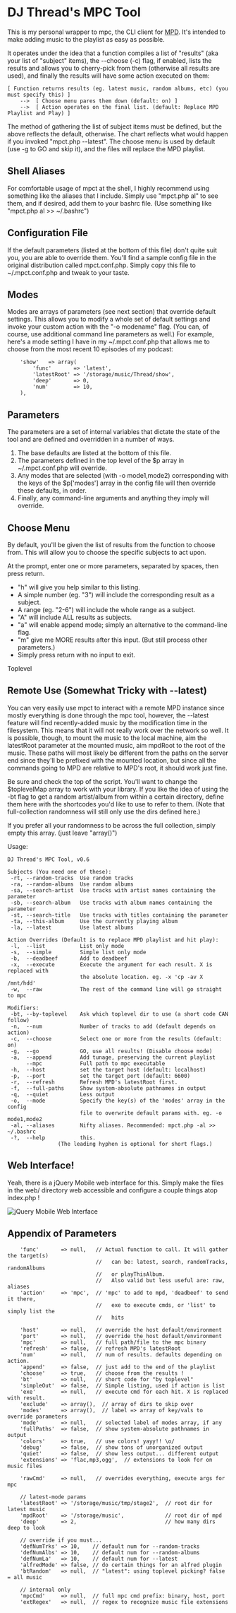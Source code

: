 DJ Thread's MPC Tool
====================

This is my personal wrapper to mpc, the CLI client for [MPD](http://www.musicpd.org/). It's intended to make adding music to the playlist as easy as possible.

It operates under the idea that a function compiles a list of "results" (aka your list of "subject" items), the --choose (-c) flag, if enabled, lists the results and allows you to cherry-pick from them (otherwise all results are used), and finally the results will have some action executed on them:

    [ Function returns results (eg. latest music, random albums, etc) (you must specify this) ]
        -->  [ Choose menu pares them down (default: on) ]
        -->  [ Action operates on the final list. (default: Replace MPD Playlist and Play) ]

The method of gathering the list of subject items must be defined, but the above reflects the default, otherwise. The chart reflects what would happen if you invoked "mpct.php --latest". The choose menu is used by default (use -g to GO and skip it), and the files will replace the MPD playlist.


Shell Aliases
-------------

For comfortable usage of mpct at the shell, I highly recommend using something like the aliases that I include. Simply use "mpct.php al" to see them, and if desired, add them to your bashrc file. (Use something like "mpct.php al >> ~/.bashrc")


Configuration File
------------------

If the default parameters (listed at the bottom of this file) don't quite suit you, you are able to override them. You'll find a sample config file in the original distribution called mpct.conf.php. Simply copy this file to ~/.mpct.conf.php and tweak to your taste.


Modes
-----

Modes are arrays of parameters (see next section) that override default settings. This allows you to modify a whole set of default settings and invoke your custom action with the "-o modename" flag. (You can, of course, use additional command line parameters as well.) For example, here's a mode setting I have in my ~/.mpct.conf.php that allows me to choose from the most recent 10 episodes of my podcast:

        'show'   => array(
            'func'       => 'latest',
			'latestRoot' => '/storage/music/Thread/show',
            'deep'       => 0,
            'num'        => 10,
        ),


Parameters
----------

The parameters are a set of internal variables that dictate the state of the tool and are defined and overridden in a number of ways.

 1. The base defaults are listed at the bottom of this file.
 2. The parameters defined in the top level of the $p array in ~/.mpct.conf.php will override.
 2. Any modes that are selected (with -o mode1,mode2) corresponding with the keys of the $p['modes'] array in the config file will then override these defaults, in order.
 3. Finally, any command-line arguments and anything they imply will override.



Choose Menu
-----------

By default, you'll be given the list of results from the function to choose from. This will allow you to choose the specific subjects to act upon.

At the prompt, enter one or more parameters, separated by spaces, then press return.

 - "h" will give you help similar to this listing.
 - A simple number (eg. "3") will include the corresponding result as a subject.
 - A range (eg. "2-6") will include the whole range as a subject.
 - "A" will include ALL results as subjects.
 - "a" will enable append mode; simply an alternative to the command-line flag.
 - "m" give me MORE results after this input. (But still process other parameters.)
 - Simply press return with no input to exit.


Toplevel


Remote Use (Somewhat Tricky with --latest)
------------------------------------------

You can very easily use mpct to interact with a remote MPD instance since mostly everything is done through the mpc tool, however, the --latest feature will find recently-added music by the modification time in the filesystem. This means that it will not really work over the network so well. It is possible, though, to mount the music to the local machine, aim the latestRoot parameter at the mounted music, aim mpdRoot to the root of the music. These paths will most likely be different from the paths on the server end since they'll be prefixed with the mounted location, but since all the commands going to MPD are relative to MPD's root, it should work just fine.




Be sure and check the top of the script. You'll want to change the $toplevelMap array to work with your library. If you like the idea of using the -bt flag to get a random artist/album from within a certain directory, define them here with the shortcodes you'd like to use to refer to them. (Note that full-collection randomness will still only use the dirs defined here.)

If you prefer all your randomness to be across the full collection, simply empty this array. (just leave "array()")

Usage:

    DJ Thread's MPC Tool, v0.6

    Subjects (You need one of these):
     -rt, --random-tracks  Use random tracks 
     -ra, --random-albums  Use random albums
     -sa, --search-artist  Use tracks with artist names containing the parameter
     -sb, --search-album   Use tracks with album names containing the parameter
     -st, --search-title   Use tracks with titles containing the parameter
     -ta, --this-album     Use the currently playing album
     -la, --latest         Use latest albums

    Action Overrides (Default is to replace MPD playlist and hit play):
     -l,  --list           List only mode
     -s,  --simple         Simple list only mode
     -b,  --deadbeef       Add to deadbeef
     -x,  --execute        Execute the argument for each result. X is replaced with
                           the absolute location. eg. -x 'cp -av X /mnt/hdd'
     -w,  --raw            The rest of the command line will go straight to mpc

    Modifiers:
     -bt, --by-toplevel    Ask which toplevel dir to use (a short code CAN follow)
     -n,  --num            Number of tracks to add (default depends on action)
     -c,  --choose         Select one or more from the results (default: on)
     -g,  --go             GO, use all results! (Disable choose mode)
     -a,  --append         Add tunage, preserving the current playlist
          --mpc            Full path to mpc executable
     -h,  --host           set the target host (default: localhost)
     -p,  --port           set the target port (default: 6600)
     -r,  --refresh        Refresh MPD's latestRoot first.
     -f,  --full-paths     Show system-absolute pathnames in output
     -q,  --quiet          Less output
     -o,  --mode           Specify the key(s) of the 'modes' array in the config
                           file to overwrite default params with. eg. -o mode1,mode2
     -al, --aliases        Nifty aliases. Recommended: mpct.php -al >> ~/.bashrc
     -?,  --help           this.
                    (The leading hyphen is optional for short flags.)


Web Interface!
--------------

Yeah, there is a jQuery Mobile web interface for this. Simply make the files in the web/ directory web accessible and configure a couple things atop index.php !

![jQuery Mobile Web Interface](https://github.com/djthread/mpct/blob/master/Web%20UI%20Screenshot.png?raw=true)


Appendix of Parameters
----------------------

        'func'       => null,   // Actual function to call. It will gather the target(s)
                                //   can be: latest, search, randomTracks, randomAlbums
                                //   or playThisAlbum.
                                //   Also valid but less useful are: raw, aliases
        'action'     => 'mpc',  // 'mpc' to add to mpd, 'deadbeef' to send it there,
                                //   exe to execute cmds, or 'list' to simply list the
                                //   hits

        'host'       => null,   // override the host default/environment
        'port'       => null,   // override the host default/environment
        'mpc'        => null,   // full path/file to the mpc binary
        'refresh'    => false,  // refresh MPD's latestRoot
        'num'        => null,   // num of results. defaults depending on action.
        'append'     => false,  // just add to the end of the playlist
        'choose'     => true,   // choose from the results !
        'bt'         => null,   // short code for "by toplevel"
        'simpleOut'  => false,  // Simple listing, used if action is list
        'exe'        => null,   // execute cmd for each hit. X is replaced with result.
        'exclude'    => array(),  // array of dirs to skip over
        'modes'      => array(),  // label => array of key/vals to override parameters
        'mode'       => null,   // selected label of modes array, if any
        'fullPaths'  => false,  // show system-absolute pathnames in output
        'colors'     => true,   // use colors! yayy!! \o/
        'debug'      => false,  // show tons of unorganized output
        'quiet'      => false,  // show less output... different output
        'extensions' => 'flac,mp3,ogg',  // extensions to look for on music files

        'rawCmd'     => null,   // overrides everything, execute args for mpc

        // latest-mode params
        'latestRoot' => '/storage/music/tmp/stage2',  // root dir for latest music
        'mpdRoot'    => '/storage/music',             // root dir of mpd
        'deep'       => 2,                            // how many dirs deep to look

        // override if you must...
        'defNumTrks' => 10,    // default num for --random-tracks
        'defNumAlbs' => 10,    // default num for --random-albums
        'defNumLa'   => 10,    // default num for --latest
        'alfredMode' => false, // do certain things for an alfred plugin
        'btRandom'   => null,  // "latest": using toplevel picking? false = all music

        // internal only
        'mpcCmd'     => null,  // full mpc cmd prefix: binary, host, port
        'extRegex'   => null,  // regex to recognize music file extensions
